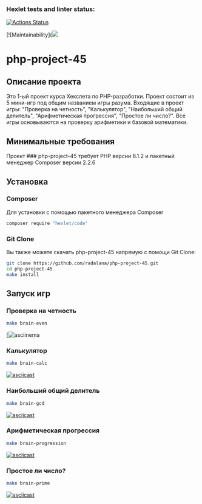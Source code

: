 ### Hexlet tests and linter status:
[![Actions Status](https://github.com/radalana/php-project-45/workflows/hexlet-check/badge.svg)](https://github.com/radalana/php-project-45/actions)

[![Maintainability](<a href="https://codeclimate.com/github/radalana/php-project-45/maintainability"><img src="https://api.codeclimate.com/v1/badges/fd89837571e0b17eb073/maintainability" /></a>

# php-project-45
## Описание проекта
Это 1-ый проект курса Хекслета по PHP-разработки. Проект состоит из 5 мини-игр под общим названием игры разума. 
Входящие в проект игры: "Проверка на четность", "Калькулятор", "Наибольший общий делитель", "Арифметическая прогрессия", "Простое ли число?". Все игры основываются на проверку арифметики и базовой математики.

## Минимальные требования
Проект ### php-project-45 требует PHP версии 8.1.2 и пакетный менеджер Composer версии 2.2.6

## Установка

### Composer
Для установки с помощью пакетного менеджера Composer

```bash
composer require "hexlet/code"
```
### Git Clone
Вы также можете скачать php-project-45 напрямую с помощи  Git Clone:

```bash
git clone https://github.com/radalana/php-project-45.git
cd php-project-45
make install
```
## Запуск игр

### Проверка на четность

```bash
make brain-even
```
[![asciinema](https://asciinema.org/a/606540 "Пример игры brain-even с использование команды make, где нужно определить является число четным или нет")

### Калькулятор

```bash
make brain-calc
```
[![asciicast](https://asciinema.org/a/607713.svg)](https://asciinema.org/a/607713 "Пример игры  brain-calc с использованием команды make, где нужно ввести правильный ответ на математическое выражение")

### Наибольший общий делитель

```bash
make brain-gcd
```
[![asciicast](https://asciinema.org/a/607729.svg)](https://asciinema.org/a/607729 "Пример игры brain-gcd с использованием команды make, где нужно найти наиюольший общий делитель")

### Арифметическая прогрессия

```bash
make brain-progression
```
[![asciicast](https://asciinema.org/a/607738.svg)](https://asciinema.org/a/607738 "Пример игры brain-progression c использованием команды make, где нужно вставить пропущенный член арифметической прогрессии")

### Простое ли число?

```bash
make brain-prime
```
[![asciicast](https://asciinema.org/a/607855.svg)](https://asciinema.org/a/607855 "Пример игры brain-prime с использованием команды make, где нужно ответить является ли данное число простым") 
